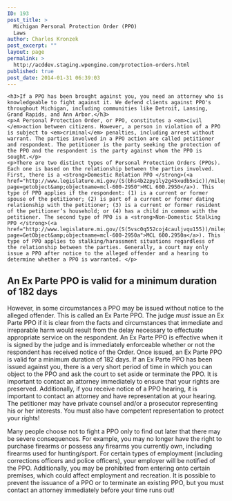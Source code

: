 ```yaml
---
ID: 193
post_title: >
  Michigan Personal Protection Order (PPO)
  Laws
author: Charles Kronzek
post_excerpt: ""
layout: page
permalink: >
  http://acddev.staging.wpengine.com/protection-orders.html
published: true
post_date: 2014-01-31 06:39:03
---
```

	<h3>If a PPO has been brought against you, you need an attorney who is knowledgeable to fight against it. We defend clients against PPO's throughout Michigan, including communities like Detroit, Lansing, Grand Rapids, and Ann Arbor.</h3>
	<p>A Personal Protection Order, or PPO, constitutes a <em>civil </em>action between citizens. However, a person in violation of a PPO is subject to <em>criminal</em> penalties, including arrest without warrant. The parties involved in a PPO action are called petitioner and respondent. The petitioner is the party seeking the protection of the PPO and the respondent is the party against whom the PPO is sought.</p> 
	<p>There are two distinct types of Personal Protection Orders (PPOs). Each one is based on the relationship between the parties involved. First, there is a <strong>Domestic Relation PPO </strong>(<a href="http://www.legislature.mi.gov/(S(bhs4b2zpy1ly2g45xudb5xic))/mileg.aspx?page=getobject&amp;objectname=mcl-600-2950">MCL 600.2950</a>). This type of PPO applies if the respondent: (1) is a current or former spouse of the petitioner; (2) is part of a current or former dating relationship with the petitioner; (3) is a current or former resident of the petitioner’s household; or (4) has a child in common with the petitioner. The second type of PPO is a <strong>Non-Domestic Stalking PPO </strong>(<a href="http://www.legislature.mi.gov/(S(5vsc0q552coj4cauljvqu155))/mileg.aspx?page=GetObject&amp;objectname=mcl-600-2950a">MCL 600.2950a</a>). This type of PPO applies to stalking/harassment situations regardless of the relationship between the parties. Generally, a court may only issue a PPO after notice to the alleged offender and a hearing to determine whether a PPO is warranted. </p>
	
<h2>An Ex Parte PPO is valid for a minimum duration of 182 days</h2>

<p>However, in some circumstances a PPO may be issued without notice to the alleged offender. This is called an Ex Parte PPO. The judge <em>must</em> issue an Ex Parte PPO if it is clear from the facts and circumstances that immediate and irreparable harm would result from the delay necessary to effectuate appropriate service on the respondent. An Ex Parte PPO is effective when it is signed by the judge and is immediately enforceable whether or not the respondent has received notice of the Order. Once issued, an Ex Parte PPO is valid for a minimum duration of 182 days. If an Ex Parte PPO has been issued against you, there is a very short period of time in which you can object to the PPO and ask the court to set aside or terminate the PPO. It is important to contact an attorney immediately to ensure that your rights are preserved. Additionally, if you receive notice of a PPO hearing, it is important to contact an attorney and have representation at your hearing. The petitioner may have private counsel and/or a prosecutor representing his or her interests. You must also have competent representation to protect your rights!</p> 
	<p>Many people choose not to fight a PPO only to find out later that there may be severe consequences. For example, you may no longer have the right to purchase firearms or possess any firearms you currently own, including firearms used for hunting/sport. For certain types of employment (including corrections officers and police officers), your employer will be notified of the PPO. Additionally, you may be prohibited from entering onto certain premises, which could affect employment and recreation. It is possible to prevent the issuance of a PPO or to terminate an existing PPO, but you must contact an attorney immediately before your time runs out!</p>